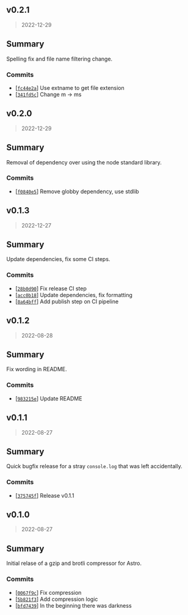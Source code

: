 ## v0.2.1
> 2022-12-29

## Summary

Spelling fix and file name filtering change.

### Commits
- [[`fc44e2a`](https://github.com/sondr3/astro-compressor)] Use extname to get file extension
- [[`341fd5c`](https://github.com/sondr3/astro-compressor)] Change m -> ms

## v0.2.0
> 2022-12-29

## Summary

Removal of dependency over using the node standard library.

### Commits
- [[`f0840e5`](https://github.com/sondr3/astro-compressor)] Remove globby dependency, use stdlib

## v0.1.3
> 2022-12-27

## Summary

Update dependencies, fix some CI steps.

### Commits
- [[`28b0d90`](https://github.com/sondr3/astro-compressor)] Fix release CI step
- [[`acc0b18`](https://github.com/sondr3/astro-compressor)] Update dependencies, fix formatting
- [[`8a64bff`](https://github.com/sondr3/astro-compressor)] Add publish step on CI pipeline

## v0.1.2

> 2022-08-28

## Summary

Fix wording in README.

### Commits

- [[`983215e`](https://github.com/sondr3/astro-compressor)] Update README

## v0.1.1

> 2022-08-27

## Summary

Quick bugfix release for a stray `console.log` that was left accidentally.

### Commits

- [[`375745f`](https://github.com/sondr3/astro-compressor)] Release v0.1.1

## v0.1.0

> 2022-08-27

## Summary

Initial relase of a gzip and brotli compressor for Astro.

### Commits

- [[`0067f9c`](https://github.com/sondr3/astro-compressor)] Fix compression
- [[`5b821f3`](https://github.com/sondr3/astro-compressor)] Add compression logic
- [[`bfd7439`](https://github.com/sondr3/astro-compressor)] In the beginning there was darkness
